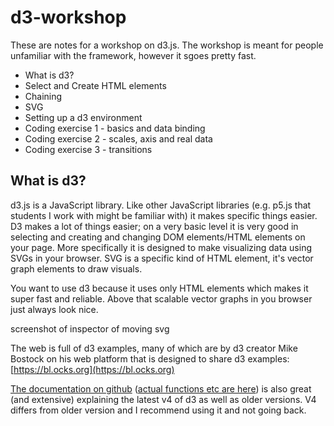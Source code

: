 # d3-workshop

These are notes for a workshop on d3.js. The workshop is meant for people unfamiliar with the framework, however it sgoes pretty fast. 

- What is d3?
- Select and Create HTML elements
- Chaining
- SVG
- Setting up a d3 environment
- Coding exercise 1 - basics and data binding
- Coding exercise 2 - scales, axis and real data
- Coding exercise 3 - transitions

## What is d3?

d3.js is a JavaScript library. Like other JavaScript libraries (e.g. p5.js that students I work with might be familiar with) it makes specific things easier. D3 makes a lot of things easier; on a very basic level it is very good in selecting and creating and changing DOM elements/HTML elements on your page. More specifically it is designed to make visualizing data using SVGs in your browser. SVG is a specific kind of HTML element, it's vector graph elements to draw visuals.

You want to use d3 because it uses only HTML elements which makes it super fast and reliable. Above that scalable vector graphs in you browser just always look nice. 

screenshot of inspector of moving svg

The web is full of d3 examples, many of which are by d3 creator Mike Bostock on his web platform that is designed to share d3 examples: [https://bl.ocks.org](https://bl.ocks.org)

[The documentation on github](https://github.com/d3/d3/wiki) ([actual functions etc are here](https://github.com/d3/d3/blob/master/API.md)) is also great (and extensive) explaining the latest v4 of d3 as well as older versions. V4 differs from older version and I recommend using it and not going back.
